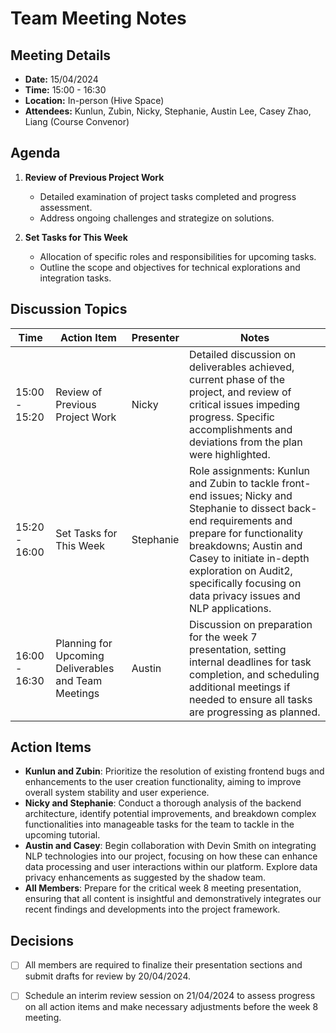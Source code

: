 # Team Meeting Notes

## Meeting Details

- **Date:** 15/04/2024
- **Time:** 15:00 - 16:30
- **Location:** In-person (Hive Space)
- **Attendees:** Kunlun, Zubin, Nicky, Stephanie, Austin Lee, Casey Zhao, Liang (Course Convenor)

## Agenda

1. **Review of Previous Project Work**
   - Detailed examination of project tasks completed and progress assessment.
   - Address ongoing challenges and strategize on solutions.

2. **Set Tasks for This Week**
   - Allocation of specific roles and responsibilities for upcoming tasks.
   - Outline the scope and objectives for technical explorations and integration tasks.

## Discussion Topics

| Time          | Action Item                                          | Presenter | Notes                                                        |
| ------------- | ---------------------------------------------------- | --------- | ------------------------------------------------------------ |
| 15:00 - 15:20 | Review of Previous Project Work                      | Nicky     | Detailed discussion on deliverables achieved, current phase of the project, and review of critical issues impeding progress. Specific accomplishments and deviations from the plan were highlighted. |
| 15:20 - 16:00 | Set Tasks for This Week                              | Stephanie | Role assignments: Kunlun and Zubin to tackle front-end issues; Nicky and Stephanie to dissect back-end requirements and prepare for functionality breakdowns; Austin and Casey to initiate in-depth exploration on Audit2, specifically focusing on data privacy issues and NLP applications. |
| 16:00 - 16:30 | Planning for Upcoming Deliverables and Team Meetings | Austin    | Discussion on preparation for the week 7 presentation, setting internal deadlines for task completion, and scheduling additional meetings if needed to ensure all tasks are progressing as planned. |

## Action Items 

- **Kunlun and Zubin**: Prioritize the resolution of existing frontend bugs and enhancements to the user creation functionality, aiming to improve overall system stability and user experience.
- **Nicky and Stephanie**: Conduct a thorough analysis of the backend architecture, identify potential improvements, and breakdown complex functionalities into manageable tasks for the team to tackle in the upcoming tutorial.
- **Austin and Casey**: Begin collaboration with Devin Smith on integrating NLP technologies into our project, focusing on how these can enhance data processing and user interactions within our platform. Explore data privacy enhancements as suggested by the shadow team.
- **All Members**: Prepare for the critical week 8 meeting presentation, ensuring that all content is insightful and demonstratively integrates our recent findings and developments into the project framework.

## Decisions 

- [ ] All members are required to finalize their presentation sections and submit drafts for review by 20/04/2024.
- [ ] Schedule an interim review session on 21/04/2024 to assess progress on all action items and make necessary adjustments before the week 8 meeting.

